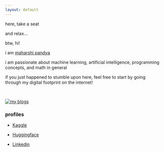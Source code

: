 ```yaml
---
layout: default
---
```


here, take a seat

and relax...

btw, hi! 

i am [maharshi pandya](https://github.com/Maharshi-Pandya)

i am passionate about machine learning, artificial intelligence, programming concepts, and math in general

if you just happened to stumble upon here, feel free to start by going through my digital footprint on the internet!

<br>

[![my blogs](https://github-readme-stats.vercel.app/api/pin/?username=Maharshi-Pandya&repo=blogs)](https://maharshi-pandya.github.io/blogs/)


### profiles

- [Kaggle](https://www.kaggle.com/maharshipandya)

- [Huggingface](https://huggingface.co/maharshipandya)

- [Linkedin](https://www.linkedin.com/in/maharshi-pandya-7b4992220/)